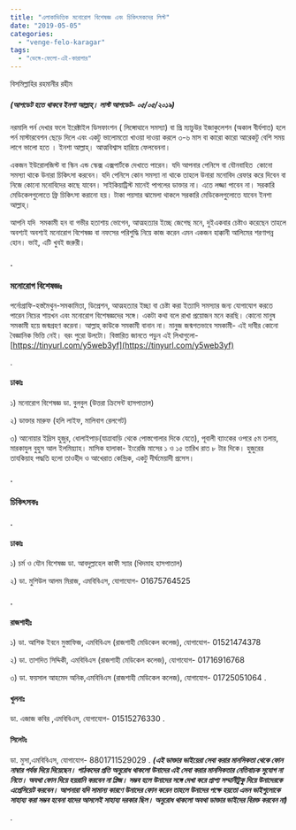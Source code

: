 ```yaml
---
title: "এলাকাভিত্তিক মনোরোগ বিশেষজ্ঞ এবং চিকিৎসকদের লিস্ট"
date: "2019-05-05"
categories: 
  - "venge-felo-karagar"
tags: 
  - "ভেঙ্গে-ফেলো-এই-কারাগার"
---
```


বিসমিল্লাহির রহমানীর রহীম

##### **(আপডেট হতে থাকবে ইনশা আল্লাহ্‌। লাস্ট আপডেট- ০৫/০৫/২০১৯)**

নরমালি পর্ন দেখার ফলে ইরেক্টাইল ডিসফাংশন ( লিঙ্গোত্থানে সমস্যা) বা প্রি ম্যাচুউর ইজাকুলেশন (অকাল বীর্যপাত) হলে পর্ন মাস্টারবেশন ছেড়ে দিলে এবং একটু ভালোমতো খাওয়া দাওয়া করলে ৩-৬ মাস বা কারো কারো আরেকটু বেশি সময় লাগে ভালো হতে । ইনশা আল্লাহ্‌। আত্মবিশ্বাস হারিয়ে ফেলবেননা।

একজন ইউরোলজিস্ট বা স্কিন এন্ড স্কেক্স এক্সপার্টকে দেখাতে পারেন। যদি আপনার পেনিসে বা যৌনবাহিত  কোনো সমস্যা থাকে উনারা চিকিৎসা করবেন। যদি পেনিসে কোন সমস্যা না থাকে তাহলে উনারা মনোবিদ রেফার করে দিবেন বা নিজে কোনো মনোবিদের কাছে যাবেন। সাইকিয়াট্রিস্ট মানেই পাগলের ডাক্তার না। এতে লজ্জা পাবেন না। সরকারি মেডিকেলগুলোতে ফ্রি চিকিৎসা করানো হয়। টাকা পয়সার ঝামেলা থাকলে সরকারি মেডিকেলগুলোতে যাবেন ইনশা আল্লাহ্‌।

আপনি যদি  সমকামী হন বা গভীর হতাশায় ভোগেন, আত্মহত্যার ইচ্ছে জেগেছ মনে, দুইএকবার চেষ্টাও করেছেন তাহলে অবশ্যই অবশ্যই মনোরোগ বিশেষজ্ঞ বা নফসের পরিশুদ্ধি নিয়ে কাজ করেন এমন একজন হাক্কানী আলিমের শরণাপন্ন হোন। ভাই, এটি খুবই জরুরী।

#### .

### **মনোরোগ বিশেষজ্ঞঃ**

পর্নোগ্রাফি-হস্তমৈথুন-সমকামিতা, ডিপ্রেশন, আত্মহত্যার ইচ্ছা বা চেষ্টা করা ইত্যাদি সমস্যার জন্য যোগাযোগ করতে পারেন নিচের শায়খন এবং মনোরোগ বিশেষজ্ঞদের সঙ্গে। একটা কথা বলে রাখা প্রয়োজন মনে করছি। কোনো মানুষ সমকামী হয়ে জন্মগ্রহণ করেনা। আল্লাহ্‌ কাউকে সমকামী বানান না। মানুজ জন্মগতভাবে সমকামী- এই দাবীর কোনো বৈজ্ঞানিক ভিত্তি নেই। বরং পুরো উলটো। বিস্তারিত জানতে পড়ুন এই লিখাগুলো- [https://tinyurl.com/y5web3yf](https://tinyurl.com/y5web3yf)

.

#### ঢাকাঃ

১) মনোরোগ বিশেষজ্ঞ ডা. বুলবুল (উত্তরা ক্রিসেন্ট হাসপাতাল)

২) ডাক্তার মারুফ (হলি লাইফ, মালিবাগ রেলগেট)

৩) আনোয়ার ইদ্রিস হুজুর, ধোলাইপাড়(যাত্রাবাড়ি থেকে পোস্তগোলার দিকে যেতে), পূবালী ব্যাংকের ওপরে ৫ম তলায়, মারকাযুল বুহুস আল ইলমিয়্যাহ। মাসিক হালাকা- ইংরেজি মাসের ১ ও ১৫ তারিখ রাত ৮ টার দিকে। হুজুরের তাযকিয়াহ পদ্ধতি হলো তাওহীদ ও আখেরাত কেন্দ্রিক, একটু দীর্ঘমেয়াদী প্রসেস।

#### **.**

### **চিকিৎসকঃ**

#### .

#### ঢাকাঃ

১) চর্ম ও যৌন বিশেষজ্ঞ ডা. আবদুল্লাহেল কাফী স্যার (খিদমাহ হাসপাতাল)

২) ডা. মুশিউল আলম মিরাজ, এমবিবিএস, যোগাযোগ- 01675764525

#### .

#### রাজশাহীঃ

১) ডা. আশিক ইবনে মুস্তাফিজ, এমবিবিএস (রাজশাহী মেডিকেল কলেজ), যোগাযোগ- 01521474378

২) ডা. তাশদিত সিদ্দিকী, এমবিবিএস (রাজশাহী মেডিকেল কলেজ), যোগাযোগ- 01716916768

৩) ডা. ফয়সাল আহমেদ অনিক,এমবিবিএস (রাজশাহী মেডিকেল কলেজ), যোগাযোগ- 01725051064 .

#### **খুলনাঃ**

ডা. এজাজ কবির ,এমবিবিএস, যোগাযোগ- 01515276330 .

#### **সিলেটঃ**

ডা. মুসা,এমবিবিএস, যোগাযোগ- 8801711529029 . _**(এই ডাক্তার ভাইয়েরা সেবা করার মানসিকতা থেকে ফোন নাম্বার পর্যন্ত দিয়ে দিয়েছেন। পাঠকদের প্রতি অনুরোধ থাকলো উনাদের এই সেবা করার মানসিকতার নেতিবাচক সুযোগ না নিতে। অযথা ফোন দিয়ে হয়রানি করবেন না প্লিজ। সম্ভব হলে উনাদের সঙ্গে দেখা করে প্রাপ্য সম্মানীটুকু দিয়ে উনাদেরকে এপ্রেসিয়েট করবেন। আপনারা যদি সামান্য কারণে উনাদের ফোন করেন তাহলে উনাদের পক্ষে হয়তো এমন ভাইগুলোকে সাহায্য করা সম্ভব হবেনা যাদের আসলেই সাহায্য দরকার ছিল। অনুরোধ থাকলো অযথা ডাক্তার ভাইদের বিরক্ত করবেন না)**_

.
